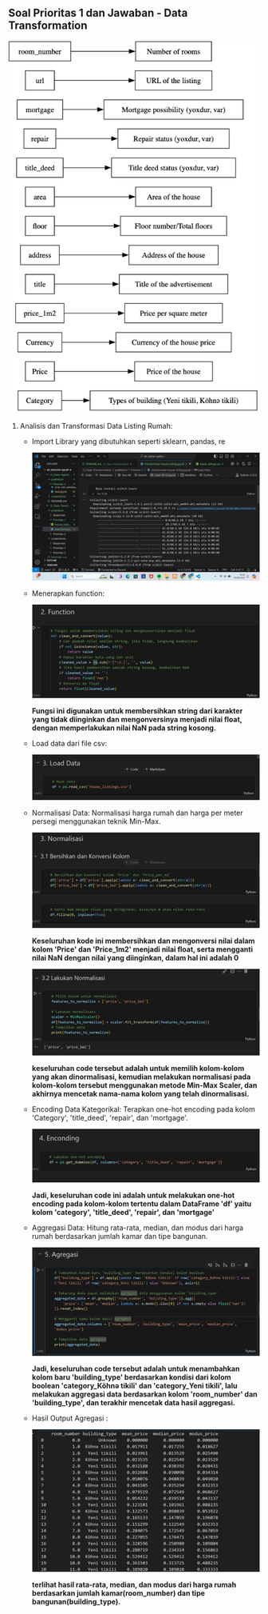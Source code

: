 ## Soal Prioritas 1 dan Jawaban - Data Transformation

![Gambar Konsep Soal](https://github.com/rayhanrere008/de_rayhan-qalby-r/blob/main/15_Data-Transformation/screenshots/Prioritas-1/Gambar_soal.png?raw=true)

1. Analisis dan Transformasi Data Listing Rumah:
    - Import Library yang dibutuhkan seperti sklearn, pandas, re

        ![Gambar Import Library](https://github.com/rayhanrere008/de_rayhan-qalby-r/blob/main/15_Data-Transformation/screenshots/Prioritas-1/01_Install-library-sklearn.png?raw=true)
    
    - Menerapkan function: 

        ![Gambar Code Function](https://github.com/rayhanrere008/de_rayhan-qalby-r/blob/main/15_Data-Transformation/screenshots/Prioritas-1/02_terapkan_function.png?raw=true)

        **Fungsi ini digunakan untuk membersihkan string dari karakter yang tidak diinginkan dan mengonversinya menjadi nilai float, dengan memperlakukan nilai NaN pada string kosong.**
    
    - Load data dari file csv:

        ![Gambar Load data](https://github.com/rayhanrere008/de_rayhan-qalby-r/blob/main/15_Data-Transformation/screenshots/Prioritas-1/03_load_data_file_csv.png?raw=true)

    - Normalisasi Data: Normalisasi harga rumah dan harga per meter persegi menggunakan teknik Min-Max.

        ![Gambar Code Bersihkan dan konversi kolom](https://github.com/rayhanrere008/de_rayhan-qalby-r/blob/main/15_Data-Transformation/screenshots/Prioritas-1/04_Code-bersihkan-dan-konversi-kolom.png?raw=true)

        **Keseluruhan kode ini membersihkan dan mengonversi nilai dalam kolom 'Price' dan 'Price_1m2' menjadi nilai float, serta mengganti nilai NaN dengan nilai yang diinginkan, dalam hal ini adalah 0**

        ![Gambar Code Lakukan Normalisasi](https://github.com/rayhanrere008/de_rayhan-qalby-r/blob/main/15_Data-Transformation/screenshots/Prioritas-1/05_Code-lakukan-normalisasi.png?raw=true)

        **keseluruhan code tersebut adalah untuk memilih kolom-kolom yang akan dinormalisasi, kemudian melakukan normalisasi pada kolom-kolom tersebut menggunakan metode Min-Max Scaler, dan akhirnya mencetak nama-nama kolom yang telah dinormalisasi.**

    - Encoding Data Kategorikal: Terapkan one-hot encoding pada kolom 'Category', 'title_deed', 'repair', dan 'mortgage'.

        ![Gambar Code Lakukan Enconding](https://github.com/rayhanrere008/de_rayhan-qalby-r/blob/main/15_Data-Transformation/screenshots/Prioritas-1/06_Code-lakukan-enconding.png?raw=true)

        **Jadi, keseluruhan code ini adalah untuk melakukan one-hot encoding pada kolom-kolom tertentu dalam DataFrame 'df' yaitu kolom 'category', 'title_deed', 'repair', dan 'mortgage'**

    - Aggregasi Data: Hitung rata-rata, median, dan modus dari harga rumah berdasarkan jumlah kamar dan tipe bangunan.

        ![Gambar Code Lakukan Agregasi](https://github.com/rayhanrere008/de_rayhan-qalby-r/blob/main/15_Data-Transformation/screenshots/Prioritas-1/07_Code-lakukan-agregasi.png?raw=true)

        **Jadi, keseluruhan code tersebut adalah untuk menambahkan kolom baru 'building_type' berdasarkan kondisi dari kolom boolean 'category_Köhnə tikili' dan 'category_Yeni tikili', lalu melakukan aggregasi data berdasarkan kolom 'room_number' dan 'building_type', dan terakhir mencetak data hasil aggregasi.**
    
    - Hasil Output Agregasi :

        ![Gambar Output Agregasi](https://github.com/rayhanrere008/de_rayhan-qalby-r/blob/main/15_Data-Transformation/screenshots/Prioritas-1/08_Output-hasil-agregasi.png?raw=true)

        **terlihat hasil rata-rata, median, dan modus dari harga rumah berdasarkan jumlah kamar(room_number) dan tipe bangunan(building_type).**